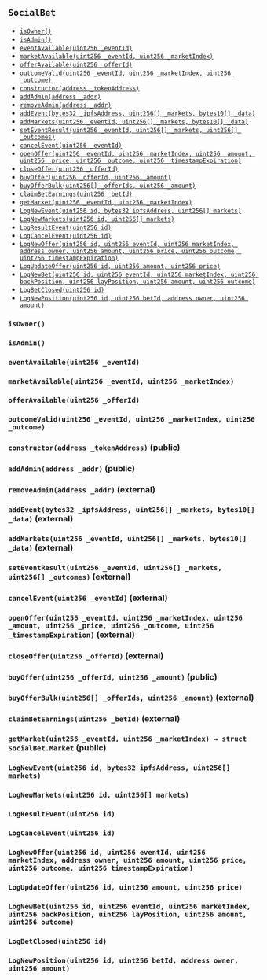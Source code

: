 [SocialBet]: #SocialBet
[SocialBet-isOwner--]: #SocialBet-isOwner--
[SocialBet-isAdmin--]: #SocialBet-isAdmin--
[SocialBet-eventAvailable-uint256-]: #SocialBet-eventAvailable-uint256-
[SocialBet-marketAvailable-uint256-uint256-]: #SocialBet-marketAvailable-uint256-uint256-
[SocialBet-offerAvailable-uint256-]: #SocialBet-offerAvailable-uint256-
[SocialBet-outcomeValid-uint256-uint256-uint256-]: #SocialBet-outcomeValid-uint256-uint256-uint256-
[SocialBet-constructor-address-]: #SocialBet-constructor-address-
[SocialBet-addAdmin-address-]: #SocialBet-addAdmin-address-
[SocialBet-removeAdmin-address-]: #SocialBet-removeAdmin-address-
[SocialBet-addEvent-bytes32-uint256---bytes10---]: #SocialBet-addEvent-bytes32-uint256---bytes10---
[SocialBet-addMarkets-uint256-uint256---bytes10---]: #SocialBet-addMarkets-uint256-uint256---bytes10---
[SocialBet-setEventResult-uint256-uint256---uint256---]: #SocialBet-setEventResult-uint256-uint256---uint256---
[SocialBet-cancelEvent-uint256-]: #SocialBet-cancelEvent-uint256-
[SocialBet-openOffer-uint256-uint256-uint256-uint256-uint256-uint256-]: #SocialBet-openOffer-uint256-uint256-uint256-uint256-uint256-uint256-
[SocialBet-closeOffer-uint256-]: #SocialBet-closeOffer-uint256-
[SocialBet-buyOffer-uint256-uint256-]: #SocialBet-buyOffer-uint256-uint256-
[SocialBet-buyOfferBulk-uint256---uint256-]: #SocialBet-buyOfferBulk-uint256---uint256-
[SocialBet-claimBetEarnings-uint256-]: #SocialBet-claimBetEarnings-uint256-
[SocialBet-getMarket-uint256-uint256-]: #SocialBet-getMarket-uint256-uint256-
[SocialBet-LogNewEvent-uint256-bytes32-uint256---]: #SocialBet-LogNewEvent-uint256-bytes32-uint256---
[SocialBet-LogNewMarkets-uint256-uint256---]: #SocialBet-LogNewMarkets-uint256-uint256---
[SocialBet-LogResultEvent-uint256-]: #SocialBet-LogResultEvent-uint256-
[SocialBet-LogCancelEvent-uint256-]: #SocialBet-LogCancelEvent-uint256-
[SocialBet-LogNewOffer-uint256-uint256-uint256-address-uint256-uint256-uint256-uint256-]: #SocialBet-LogNewOffer-uint256-uint256-uint256-address-uint256-uint256-uint256-uint256-
[SocialBet-LogUpdateOffer-uint256-uint256-uint256-]: #SocialBet-LogUpdateOffer-uint256-uint256-uint256-
[SocialBet-LogNewBet-uint256-uint256-uint256-uint256-uint256-uint256-uint256-]: #SocialBet-LogNewBet-uint256-uint256-uint256-uint256-uint256-uint256-uint256-
[SocialBet-LogBetClosed-uint256-]: #SocialBet-LogBetClosed-uint256-
[SocialBet-LogNewPosition-uint256-uint256-address-uint256-]: #SocialBet-LogNewPosition-uint256-uint256-address-uint256-

## <span id="SocialBet"></span> `SocialBet`



- [`isOwner()`][SocialBet-isOwner--]
- [`isAdmin()`][SocialBet-isAdmin--]
- [`eventAvailable(uint256 _eventId)`][SocialBet-eventAvailable-uint256-]
- [`marketAvailable(uint256 _eventId, uint256 _marketIndex)`][SocialBet-marketAvailable-uint256-uint256-]
- [`offerAvailable(uint256 _offerId)`][SocialBet-offerAvailable-uint256-]
- [`outcomeValid(uint256 _eventId, uint256 _marketIndex, uint256 _outcome)`][SocialBet-outcomeValid-uint256-uint256-uint256-]
- [`constructor(address _tokenAddress)`][SocialBet-constructor-address-]
- [`addAdmin(address _addr)`][SocialBet-addAdmin-address-]
- [`removeAdmin(address _addr)`][SocialBet-removeAdmin-address-]
- [`addEvent(bytes32 _ipfsAddress, uint256[] _markets, bytes10[] _data)`][SocialBet-addEvent-bytes32-uint256---bytes10---]
- [`addMarkets(uint256 _eventId, uint256[] _markets, bytes10[] _data)`][SocialBet-addMarkets-uint256-uint256---bytes10---]
- [`setEventResult(uint256 _eventId, uint256[] _markets, uint256[] _outcomes)`][SocialBet-setEventResult-uint256-uint256---uint256---]
- [`cancelEvent(uint256 _eventId)`][SocialBet-cancelEvent-uint256-]
- [`openOffer(uint256 _eventId, uint256 _marketIndex, uint256 _amount, uint256 _price, uint256 _outcome, uint256 _timestampExpiration)`][SocialBet-openOffer-uint256-uint256-uint256-uint256-uint256-uint256-]
- [`closeOffer(uint256 _offerId)`][SocialBet-closeOffer-uint256-]
- [`buyOffer(uint256 _offerId, uint256 _amount)`][SocialBet-buyOffer-uint256-uint256-]
- [`buyOfferBulk(uint256[] _offerIds, uint256 _amount)`][SocialBet-buyOfferBulk-uint256---uint256-]
- [`claimBetEarnings(uint256 _betId)`][SocialBet-claimBetEarnings-uint256-]
- [`getMarket(uint256 _eventId, uint256 _marketIndex)`][SocialBet-getMarket-uint256-uint256-]
- [`LogNewEvent(uint256 id, bytes32 ipfsAddress, uint256[] markets)`][SocialBet-LogNewEvent-uint256-bytes32-uint256---]
- [`LogNewMarkets(uint256 id, uint256[] markets)`][SocialBet-LogNewMarkets-uint256-uint256---]
- [`LogResultEvent(uint256 id)`][SocialBet-LogResultEvent-uint256-]
- [`LogCancelEvent(uint256 id)`][SocialBet-LogCancelEvent-uint256-]
- [`LogNewOffer(uint256 id, uint256 eventId, uint256 marketIndex, address owner, uint256 amount, uint256 price, uint256 outcome, uint256 timestampExpiration)`][SocialBet-LogNewOffer-uint256-uint256-uint256-address-uint256-uint256-uint256-uint256-]
- [`LogUpdateOffer(uint256 id, uint256 amount, uint256 price)`][SocialBet-LogUpdateOffer-uint256-uint256-uint256-]
- [`LogNewBet(uint256 id, uint256 eventId, uint256 marketIndex, uint256 backPosition, uint256 layPosition, uint256 amount, uint256 outcome)`][SocialBet-LogNewBet-uint256-uint256-uint256-uint256-uint256-uint256-uint256-]
- [`LogBetClosed(uint256 id)`][SocialBet-LogBetClosed-uint256-]
- [`LogNewPosition(uint256 id, uint256 betId, address owner, uint256 amount)`][SocialBet-LogNewPosition-uint256-uint256-address-uint256-]
### <span id="SocialBet-isOwner--"></span> `isOwner()`



### <span id="SocialBet-isAdmin--"></span> `isAdmin()`



### <span id="SocialBet-eventAvailable-uint256-"></span> `eventAvailable(uint256 _eventId)`



### <span id="SocialBet-marketAvailable-uint256-uint256-"></span> `marketAvailable(uint256 _eventId, uint256 _marketIndex)`



### <span id="SocialBet-offerAvailable-uint256-"></span> `offerAvailable(uint256 _offerId)`



### <span id="SocialBet-outcomeValid-uint256-uint256-uint256-"></span> `outcomeValid(uint256 _eventId, uint256 _marketIndex, uint256 _outcome)`



### <span id="SocialBet-constructor-address-"></span> `constructor(address _tokenAddress)` (public)



### <span id="SocialBet-addAdmin-address-"></span> `addAdmin(address _addr)` (public)



### <span id="SocialBet-removeAdmin-address-"></span> `removeAdmin(address _addr)` (external)



### <span id="SocialBet-addEvent-bytes32-uint256---bytes10---"></span> `addEvent(bytes32 _ipfsAddress, uint256[] _markets, bytes10[] _data)` (external)



### <span id="SocialBet-addMarkets-uint256-uint256---bytes10---"></span> `addMarkets(uint256 _eventId, uint256[] _markets, bytes10[] _data)` (external)



### <span id="SocialBet-setEventResult-uint256-uint256---uint256---"></span> `setEventResult(uint256 _eventId, uint256[] _markets, uint256[] _outcomes)` (external)



### <span id="SocialBet-cancelEvent-uint256-"></span> `cancelEvent(uint256 _eventId)` (external)



### <span id="SocialBet-openOffer-uint256-uint256-uint256-uint256-uint256-uint256-"></span> `openOffer(uint256 _eventId, uint256 _marketIndex, uint256 _amount, uint256 _price, uint256 _outcome, uint256 _timestampExpiration)` (external)



### <span id="SocialBet-closeOffer-uint256-"></span> `closeOffer(uint256 _offerId)` (external)



### <span id="SocialBet-buyOffer-uint256-uint256-"></span> `buyOffer(uint256 _offerId, uint256 _amount)` (public)



### <span id="SocialBet-buyOfferBulk-uint256---uint256-"></span> `buyOfferBulk(uint256[] _offerIds, uint256 _amount)` (external)



### <span id="SocialBet-claimBetEarnings-uint256-"></span> `claimBetEarnings(uint256 _betId)` (external)



### <span id="SocialBet-getMarket-uint256-uint256-"></span> `getMarket(uint256 _eventId, uint256 _marketIndex) → struct SocialBet.Market` (public)



### <span id="SocialBet-LogNewEvent-uint256-bytes32-uint256---"></span> `LogNewEvent(uint256 id, bytes32 ipfsAddress, uint256[] markets)`



### <span id="SocialBet-LogNewMarkets-uint256-uint256---"></span> `LogNewMarkets(uint256 id, uint256[] markets)`



### <span id="SocialBet-LogResultEvent-uint256-"></span> `LogResultEvent(uint256 id)`



### <span id="SocialBet-LogCancelEvent-uint256-"></span> `LogCancelEvent(uint256 id)`



### <span id="SocialBet-LogNewOffer-uint256-uint256-uint256-address-uint256-uint256-uint256-uint256-"></span> `LogNewOffer(uint256 id, uint256 eventId, uint256 marketIndex, address owner, uint256 amount, uint256 price, uint256 outcome, uint256 timestampExpiration)`



### <span id="SocialBet-LogUpdateOffer-uint256-uint256-uint256-"></span> `LogUpdateOffer(uint256 id, uint256 amount, uint256 price)`



### <span id="SocialBet-LogNewBet-uint256-uint256-uint256-uint256-uint256-uint256-uint256-"></span> `LogNewBet(uint256 id, uint256 eventId, uint256 marketIndex, uint256 backPosition, uint256 layPosition, uint256 amount, uint256 outcome)`



### <span id="SocialBet-LogBetClosed-uint256-"></span> `LogBetClosed(uint256 id)`



### <span id="SocialBet-LogNewPosition-uint256-uint256-address-uint256-"></span> `LogNewPosition(uint256 id, uint256 betId, address owner, uint256 amount)`



